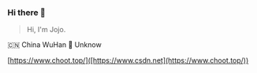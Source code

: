 ### Hi there 👋

<!--
**augetys/augetys** is a ✨ _special_ ✨ repository because its `README.md` (this file) appears on your GitHub profile.

Here are some ideas to get you started:

- 🔭 I’m currently working on ...
- 🌱 I’m currently learning ...
- 👯 I’m looking to collaborate on ...
- 🤔 I’m looking for help with ...
- 💬 Ask me about ...
- 📫 How to reach me: ...
- 😄 Pronouns: ...
- ⚡ Fun fact: ...
-->
> Hi, I'm Jojo.
>

🇨🇳  China WuHan     🌱  Unknow

[https://www.choot.top/]([https://www.csdn.net](https://www.choot.top/))
